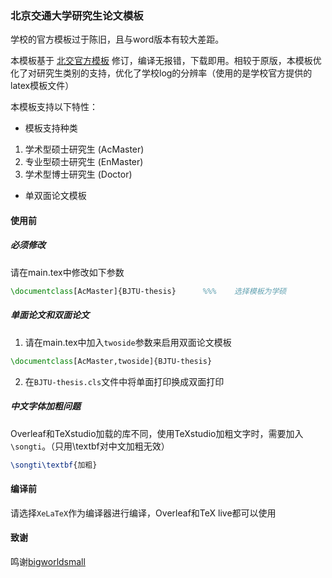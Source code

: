 ### 北京交通大学研究生论文模板

学校的官方模板过于陈旧，且与word版本有较大差距。

本模板基于 [北交官方模板](https://gs.bjtu.edu.cn/cms/item/477.html) 修订，编译无报错，下载即用。相较于原版，本模板优化了对研究生类别的支持，优化了学校log的分辨率（使用的是学校官方提供的latex模板文件）


本模板支持以下特性：
- 模板支持种类
1. 学术型硕士研究生 (AcMaster)
2. 专业型硕士研究生 (EnMaster)
3. 学术型博士研究生 (Doctor)
- 单双面论文模板

#### 使用前
##### 必须修改
请在main.tex中修改如下参数

```latex
\documentclass[AcMaster]{BJTU-thesis}      %%%    选择模板为学硕
```

##### 单面论文和双面论文
1. 请在main.tex中加入`twoside`参数来启用双面论文模板

```latex
\documentclass[AcMaster,twoside]{BJTU-thesis} 
```

2. 在`BJTU-thesis.cls`文件中将单面打印换成双面打印

##### 中文字体加粗问题
Overleaf和TeXstudio加载的库不同，使用TeXstudio加粗文字时，需要加入`\songti`。（只用\textbf对中文加粗无效）
```latex
\songti\textbf{加粗}
```

#### 编译前
请选择`XeLaTeX`作为编译器进行编译，Overleaf和TeX live都可以使用

#### 致谢
鸣谢[bigworldsmall](https://github.com/bigworldsmall) 
